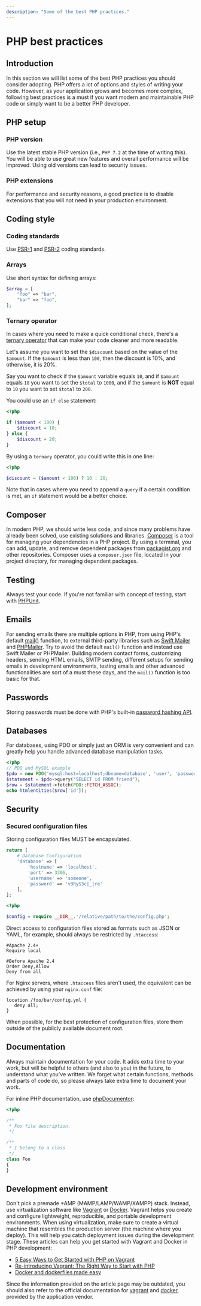 ```yaml
---
description: "Some of the best PHP practices."
---
```


# PHP best practices

## Introduction

In this section we will list some of the best PHP practices you should consider
adopting. PHP offers a lot of options and styles of writing your code. However,
as your application grows and becomes more complex, following best practices is
a must if you want modern and maintainable PHP code or simply want to be a
better PHP developer.

## PHP setup

### PHP version

Use the latest stable PHP version (i.e., `PHP 7.2` at the time of writing
this). You will be able to use great new features and overall performance will
be improved. Using old versions can lead to security issues.

### PHP extensions

For performance and security reasons, a good practice is to disable extensions
that you will not need in your production environment.

## Coding style

### Coding standards

Use [PSR-1][psr-1] and [PSR-2][psr-2] coding standards.

### Arrays

Use short syntax for defining arrays:

```php
$array = [
    "foo" => "bar",
    "bar" => "foo",
];
```

### Ternary operator

In cases where you need to make a quick conditional check, there's a
[ternary operator](http://php.net/manual/en/language.operators.comparison.php#language.operators.comparison.ternary)
that can make your code cleaner and more readable.

Let's assume you want to set the `$discount` based on the value of the
`$amount`. If the `$amount` is less than `100`, then the discount is 10%, and
otherwise, it is 20%.

Say you want to check if the `$amount` variable equals `10`, and if `$amount`
equals `10` you want to set the `$total` to `1000`, and if the `$amount` is
**NOT** equal to `10` you want to set `$total` to `200`.

You could use an `if else` statement:

```php
<?php

if ($amount < 100) {
    $discount = 10;
} else {
    $discount = 20;
}
```

By using a `ternary` operator, you could write this in one line:

```php
<?php

$discount = ($amount < 100) ? 10 : 20;
```

Note that in cases where you need to append a `query` if a certain condition is
met, an `if` statement would be a better choice.

## Composer

In modern PHP, we should write less code, and since many problems have already
been solved, use existing solutions and libraries. [Composer][composer] is a
tool for managing your dependencies in a PHP project. By using a terminal, you
can add, update, and remove dependent packages from [packagist.org][packagist]
and other repositories. Composer uses a `composer.json` file, located in your
project directory, for managing dependent packages.

## Testing

Always test your code. If you're not familiar with concept of testing, start
with [PHPUnit][phpunit].

## Emails

For sending emails there are multiple options in PHP, from using PHP's default
[mail()][mail] function, to external third-party libraries such as
[Swift Mailer](http://swiftmailer.org/) and [PHPMailer][php-mailer]. Try to avoid
the default `mail()` function and instead use Swift Mailer or PHPMailer. Building
modern contact forms, customizing headers, sending HTML emails, SMTP sending,
different setups for sending emails in development environments, testing emails
and other advanced functionalities are sort of a must these days, and the
`mail()` function is too basic for that.

## Passwords

Storing passwords must be done with PHP's built-in
[password hashing API][password-hashing].

## Databases

For databases, using PDO or simply just an ORM is very convenient and can
greatly help you handle advanced database manipulation tasks.

```php
<?php
// PDO and MySQL example
$pdo = new PDO('mysql:host=localhost;dbname=database', 'user', 'password');
$statement = $pdo->query("SELECT id FROM friend");
$row = $statement->fetch(PDO::FETCH_ASSOC);
echo htmlentities($row['id']);
```

## Security

### Secured configuration files

Storing configuration files MUST be encapsulated.

```php
return [
    # Database Configuration
    'database' => [
        'hostname' => 'localhost',
        'port' => 3306,
        'username' => 'someone',
        'password' => 'v3RyS3c|_|re'
    ],
];
```

```php
<?php

$config = require __DIR__.'/relative/path/to/the/config.php';
```

Direct access to configuration files stored as formats such as JSON or YAML,
for example, should always be restricted by `.htaccess`:

```apacheconf
#Apache 2.4+
Require local

#Before Apache 2.4
Order Deny,Allow
Deny from all
```

For Nginx servers, where `.htaccess` files aren't used, the equivalent can be
achieved by using your `nginx.conf` file:

```nginx
location /foo/bar/config.yml {
   deny all;
}
```

When possible, for the best protection of configuration files, store them
outside of the publicly available document root.

## Documentation

Always maintain documentation for your code. It adds extra time to your work,
but will be helpful to others (and also to you) in the future, to understand
what you've written. We forget what certain functions, methods and parts of
code do, so please always take extra time to document your work.

For inline PHP documentation, use [phpDocumentor][phpdocumentor]:

```php
<?php

/**
 * Foo file description.
 */

/**
 * I belong to a class
 */
class Foo
{
}
```

## Development environment

Don't pick a premade \*AMP (MAMP/LAMP/WAMP/XAMPP) stack. Instead, use
virtualization software like [Vagrant][vagrant] or [Docker][docker]. Vagrant
helps you create and configure lightweight, reproducible, and portable
development environments. When using virtualization, make sure to create a
virtual machine that resembles the production server (the machine where you
deploy). This will help you catch deployment issues during the development
stage. These articles can help you get started with Vagrant and Docker in PHP
development:

- [5 Easy Ways to Get Started with PHP on Vagrant](http://www.sitepoint.com/5-easy-ways-getting-started-php-vagrant/)
- [Re-introducing Vagrant: The Right Way to Start with PHP](http://www.sitepoint.com/re-introducing-vagrant-right-way-start-php/)
- [Docker and dockerfiles made easy](http://www.sitepoint.com/docker-and-dockerfiles-made-easy/)

Since the information provided on the article page may be outdated, you should
also refer to the official documentation for [vagrant] and [docker], provided
by the application vendor.

[psr-1]: http://www.php-fig.org/psr/psr-1/
[psr-2]: http://www.php-fig.org/psr/psr-2/
[composer]: https://getcomposer.org
[packagist]: https://packagist.org
[phpunit]: http://phpunit.de
[mail]: http://php.net/manual/function.mail
[php-mailer]: https://github.com/PHPMailer/PHPMailer
[password-hashing]: http://php.net/manual/en/book.password.php
[phpdocumentor]: http://www.phpdoc.org/
[vagrant]: https://www.vagrantup.com/
[docker]:https://www.docker.com/
